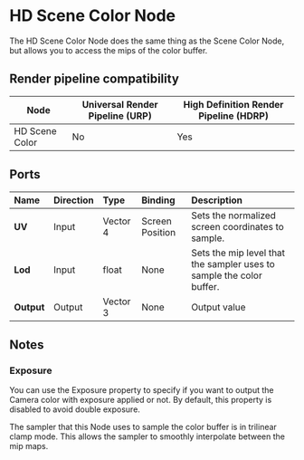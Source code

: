 # HD Scene Color Node

The HD Scene Color Node does the same thing as the Scene Color Node, but allows you to access the mips of the color buffer.

## Render pipeline compatibility

| **Node**       | **Universal Render Pipeline (URP)** | **High Definition Render Pipeline (HDRP)** |
| -------------- | ----------------------------------- | ------------------------------------------ |
| HD Scene Color | No                                  | Yes                                        |

## Ports

| Name        | Direction           | Type  | Binding | Description |
|:------------ |:-------------|:-----|:---|:---|
| **UV** | Input | Vector 4 | Screen Position | Sets the normalized screen coordinates to sample. |
| **Lod** | Input | float | None | Sets the mip level that the sampler uses to sample the color buffer. |
| **Output** | Output      |    Vector 3 | None | Output value |

## Notes
### Exposure

You can use the Exposure property to specify if you want to output the Camera color with exposure applied or not. By default, this property is disabled to avoid double exposure.

The sampler that this Node uses to sample the color buffer is in trilinear clamp mode. This allows the sampler to smoothly interpolate between the mip maps.
